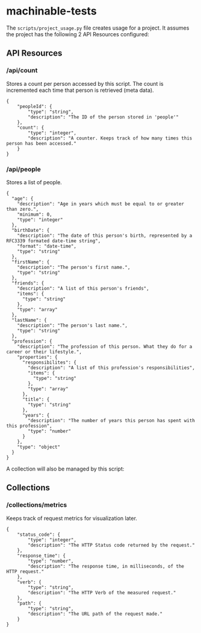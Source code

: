 # machinable-tests

The `scripts/project_usage.py` file creates usage for a project. It assumes the project has the following 2 API Resources configured:

## API Resources

### /api/count

Stores a count per person accessed by this script. The count is incremented each time that person is retrieved (meta data).

```
{
    "peopleId": {
        "type": "string",
        "description": "The ID of the person stored in 'people'"
    },
    "count": {
        "type": "integer",
        "description": "A counter. Keeps track of how many times this person has been accessed."
    }    
}
```

### /api/people

Stores a list of people.

```
{
  "age": {
    "description": "Age in years which must be equal to or greater than zero.",
    "minimum": 0,
    "type": "integer"
  },
  "birthDate": {
    "description": "The date of this person's birth, represented by a RFC3339 formated date-time string",
    "format": "date-time",
    "type": "string"
  },
  "firstName": {
    "description": "The person's first name.",
    "type": "string"
  },
  "friends": {
    "description": "A list of this person's friends",
    "items": {
      "type": "string"
    },
    "type": "array"
  },
  "lastName": {
    "description": "The person's last name.",
    "type": "string"
  },
  "profession": {
    "description": "The profession of this person. What they do for a career or their lifestyle.",
    "properties": {
      "responsibilites": {
        "description": "A list of this profession's responsibilities",
        "items": {
          "type": "string"
        },
        "type": "array"
      },
      "title": {
        "type": "string"
      },
      "years": {
        "description": "The number of years this person has spent with this profession",
        "type": "number"
      }
    },
    "type": "object"
  }
}
```

A collection will also be managed by this script:

## Collections

### /collections/metrics

Keeps track of request metrics for visualization later.

```
{
    "status_code": {
        "type": "integer",
        "description": "The HTTP Status code returned by the request."
    },
    "response_time": {
        "type": "number",
        "description": "The response time, in milliseconds, of the HTTP request."
    },
    "verb": {
        "type": "string",
        "description": "The HTTP Verb of the measured request."
    },
    "path": {
        "type": "string",
        "description": "The URL path of the request made."
    }
}
```
